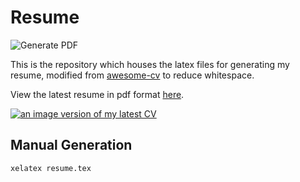 # Resume

![Generate PDF](https://github.com/JosiahBull/resume/actions/workflows/deploy.yml/badge.svg)

This is the repository which houses the latex files for generating my resume, modified from [awesome-cv](https://github.com/posquit0/Awesome-CV) to reduce whitespace.

View the latest resume in pdf format [here](https://github.com/JosiahBull/resume/releases/download/latest/Josiah_Bull-Resume.pdf).

[![an image version of my latest CV](https://github.com/JosiahBull/resume/releases/download/latest/Josiah_Bull-Resume.png)](https://github.com/JosiahBull/resume/releases/download/latest/Josiah_Bull-Resume.pdf)

## Manual Generation

```bash
xelatex resume.tex
```

